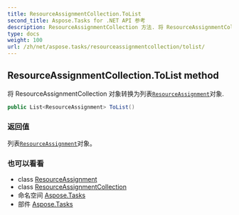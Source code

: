 ```yaml
---
title: ResourceAssignmentCollection.ToList
second_title: Aspose.Tasks for .NET API 参考
description: ResourceAssignmentCollection 方法. 将 ResourceAssignmentCollection 对象转换为列表ResourceAssignment对象.
type: docs
weight: 100
url: /zh/net/aspose.tasks/resourceassignmentcollection/tolist/
---
```

## ResourceAssignmentCollection.ToList method

将 ResourceAssignmentCollection 对象转换为列表[`ResourceAssignment`](../../resourceassignment/)对象.

```csharp
public List<ResourceAssignment> ToList()
```

### 返回值

列表[`ResourceAssignment`](../../resourceassignment/)对象。

### 也可以看看

* class [ResourceAssignment](../../resourceassignment/)
* class [ResourceAssignmentCollection](../)
* 命名空间 [Aspose.Tasks](../../resourceassignmentcollection/)
* 部件 [Aspose.Tasks](../../../)


